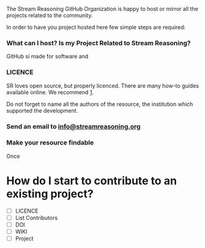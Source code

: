 The Stream Reasoning GitHub Organization is happy 
to host or mirror all the 
projects related to the community.

In order to have you project hosted here few simple steps are required:

### What can I  host? Is my Project Related to Stream Reasoning?

GitHub si made for software and 

### LICENCE
SR loves open source, but properly licenced.
There are many how-to guides available online. 
We recommend [1](https://choosealicense.com/).

Do not forget to name all the authors of the resource, 
the institution which supported the development.

### Send an email to [info@streamreasoning.org](mailto:info@streamreasoning.org)


### Make your resource findable

Once 

# How do I start to contribute to an existing project?
- [ ] LICENCE
- [ ] List Contributors
- [ ] DOI
- [ ] WIKI
- [ ] Project
